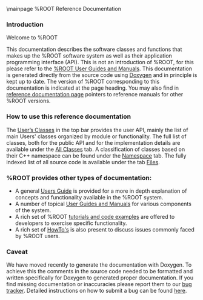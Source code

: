 \mainpage %ROOT Reference Documentation

### Introduction
Welcome to %ROOT

This documentation describes the software classes and functions that makes up the %ROOT software system as well as their application programming interface (API).
This is not an introduction of %ROOT, for this please refer to  the [%ROOT User Guides and Manuals](http://root.cern.ch/root-user-guides-and-manuals).
This documentation is generated directly from the source code using [Doxygen](http://doxygen.org) and in principle is kept up to date.
The version of %ROOT corresponding to this documentation is indicated at the page heading.
You may also find in [reference documentation page](http://root.cern.ch/guides/reference-guide) pointers to reference manuals for other %ROOT versions.

### How to use this reference documentation
The [User’s Classes](modules.html) in the top bar provides the user API, mainly the list of main Users' classes organized by module or functionality.
The full list of classes, both for the public API and for the implementation details are available under the [All Classes](annotated.html) tab.
A classification of classes based on their C++ namespace can be found under the [Namespace](namespaces.html) tab.
The fully indexed list of all source code is available under the tab [Files](files.html).

### %ROOT provides other types of documentation:

- A general [Users Guide](https://root.cern.ch/root/htmldoc/guides/users-guide/ROOTUsersGuide.html) is provided for a more in depth explanation of concepts and functionality available in the %ROOT system.
- A number of topical [User Guides and Manuals](http://root.cern.ch/root-user-guides-and-manuals) for various components of the system.
- A rich set of %ROOT [tutorials and code examples](https://root.cern/doc/master/group__Tutorials.html) are offered to developers to exercise specific functionality.
- A rich set of [HowTo's](https://root.cern.ch/howtos) is also present to discuss issues commonly faced by %ROOT users.

### Caveat
We have moved recently to generate the documentation with Doxygen.
To achieve this the comments in the source code needed to be formatted and written specifically for Doxygen to generated proper documentation.
If you find missing documentation or inaccuracies please report them to our [bug tracker](https://sft.its.cern.ch/jira/secure/CreateIssue.jspa?pid=10010&issuetype=1). Detailed instructions on how to submit a bug can be found [here](http://root.cern.ch/how/report-bug-jira).

